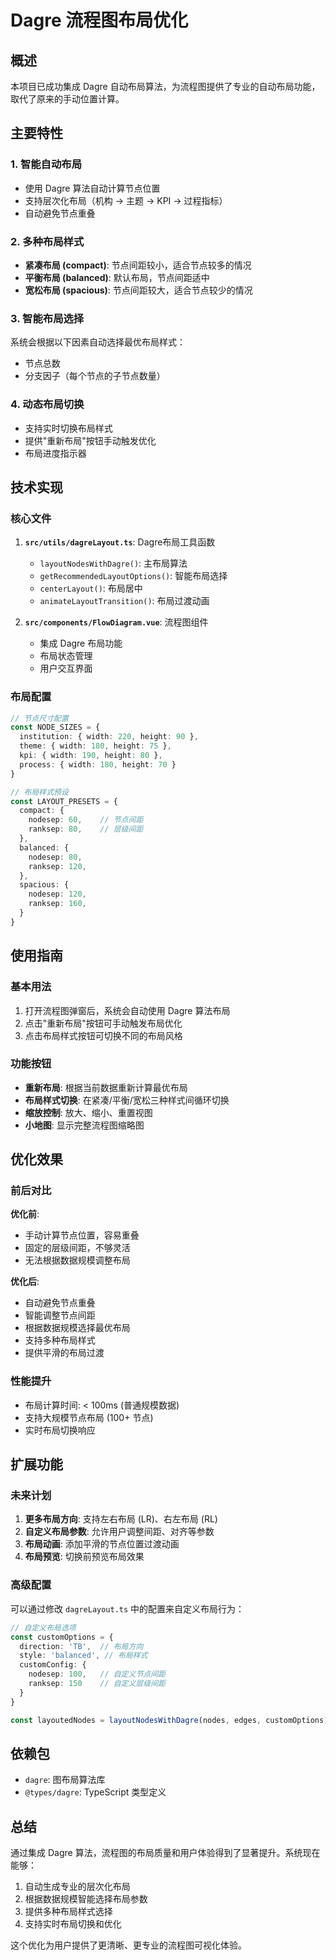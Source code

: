 # Dagre 流程图布局优化

## 概述

本项目已成功集成 Dagre 自动布局算法，为流程图提供了专业的自动布局功能，取代了原来的手动位置计算。

## 主要特性

### 1. 智能自动布局
- 使用 Dagre 算法自动计算节点位置
- 支持层次化布局（机构 → 主题 → KPI → 过程指标）
- 自动避免节点重叠

### 2. 多种布局样式
- **紧凑布局 (compact)**: 节点间距较小，适合节点较多的情况
- **平衡布局 (balanced)**: 默认布局，节点间距适中
- **宽松布局 (spacious)**: 节点间距较大，适合节点较少的情况

### 3. 智能布局选择
系统会根据以下因素自动选择最优布局样式：
- 节点总数
- 分支因子（每个节点的子节点数量）

### 4. 动态布局切换
- 支持实时切换布局样式
- 提供"重新布局"按钮手动触发优化
- 布局进度指示器

## 技术实现

### 核心文件

1. **`src/utils/dagreLayout.ts`**: Dagre布局工具函数
   - `layoutNodesWithDagre()`: 主布局算法
   - `getRecommendedLayoutOptions()`: 智能布局选择
   - `centerLayout()`: 布局居中
   - `animateLayoutTransition()`: 布局过渡动画

2. **`src/components/FlowDiagram.vue`**: 流程图组件
   - 集成 Dagre 布局功能
   - 布局状态管理
   - 用户交互界面

### 布局配置

```typescript
// 节点尺寸配置
const NODE_SIZES = {
  institution: { width: 220, height: 90 },
  theme: { width: 180, height: 75 },
  kpi: { width: 190, height: 80 },
  process: { width: 180, height: 70 }
}

// 布局样式预设
const LAYOUT_PRESETS = {
  compact: {
    nodesep: 60,    // 节点间距
    ranksep: 80,    // 层级间距
  },
  balanced: {
    nodesep: 80,
    ranksep: 120,
  },
  spacious: {
    nodesep: 120,
    ranksep: 160,
  }
}
```

## 使用指南

### 基本用法

1. 打开流程图弹窗后，系统会自动使用 Dagre 算法布局
2. 点击"重新布局"按钮可手动触发布局优化
3. 点击布局样式按钮可切换不同的布局风格

### 功能按钮

- **重新布局**: 根据当前数据重新计算最优布局
- **布局样式切换**: 在紧凑/平衡/宽松三种样式间循环切换
- **缩放控制**: 放大、缩小、重置视图
- **小地图**: 显示完整流程图缩略图

## 优化效果

### 前后对比

**优化前**:
- 手动计算节点位置，容易重叠
- 固定的层级间距，不够灵活
- 无法根据数据规模调整布局

**优化后**:
- 自动避免节点重叠
- 智能调整节点间距
- 根据数据规模选择最优布局
- 支持多种布局样式
- 提供平滑的布局过渡

### 性能提升

- 布局计算时间: < 100ms (普通规模数据)
- 支持大规模节点布局 (100+ 节点)
- 实时布局切换响应

## 扩展功能

### 未来计划

1. **更多布局方向**: 支持左右布局 (LR)、右左布局 (RL)
2. **自定义布局参数**: 允许用户调整间距、对齐等参数
3. **布局动画**: 添加平滑的节点位置过渡动画
4. **布局预览**: 切换前预览布局效果

### 高级配置

可以通过修改 `dagreLayout.ts` 中的配置来自定义布局行为：

```typescript
// 自定义布局选项
const customOptions = {
  direction: 'TB',  // 布局方向
  style: 'balanced', // 布局样式  
  customConfig: {
    nodesep: 100,   // 自定义节点间距
    ranksep: 150    // 自定义层级间距
  }
}

const layoutedNodes = layoutNodesWithDagre(nodes, edges, customOptions)
```

## 依赖包

- `dagre`: 图布局算法库
- `@types/dagre`: TypeScript 类型定义

## 总结

通过集成 Dagre 算法，流程图的布局质量和用户体验得到了显著提升。系统现在能够：

1. 自动生成专业的层次化布局
2. 根据数据规模智能选择布局参数
3. 提供多种布局样式选择
4. 支持实时布局切换和优化

这个优化为用户提供了更清晰、更专业的流程图可视化体验。
